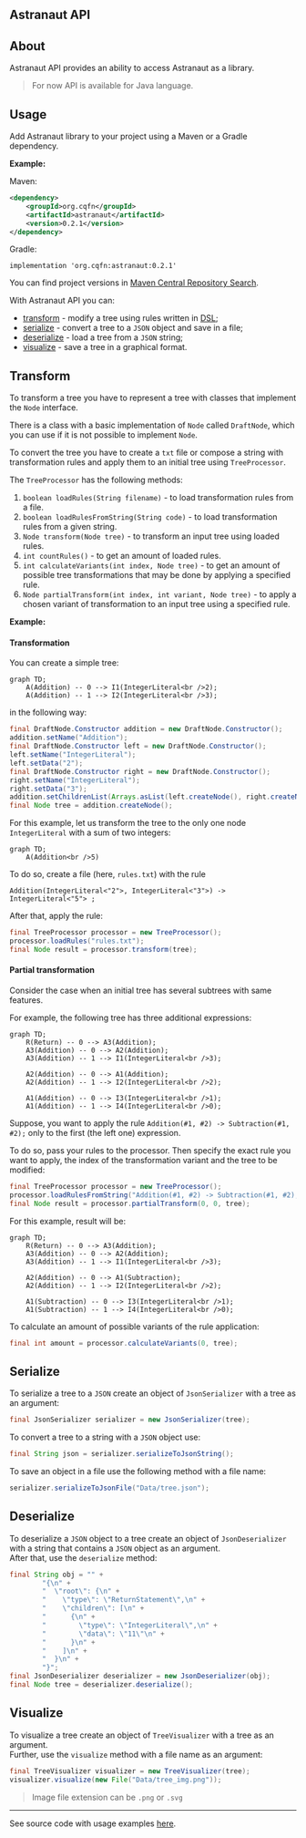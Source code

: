 Astranaut API
---

## About

Astranaut API provides an ability to access Astranaut as a library.

> For now API is available for Java language.

## Usage

Add Astranaut library to your project using a Maven or a Gradle dependency.

**Example:**

Maven:
~~~xml
<dependency>
    <groupId>org.cqfn</groupId>
    <artifactId>astranaut</artifactId>
    <version>0.2.1</version>
</dependency>
~~~

Gradle:
~~~
implementation 'org.cqfn:astranaut:0.2.1'
~~~

You can find project versions in [Maven Central Repository Search](https://search.maven.org/artifact/org.cqfn/astranaut).

With Astranaut API you can:

- [transform](#transform) - modify a tree using rules written in [DSL](https://github.com/cqfn/astranaut/blob/master/src/main/documents/bnf.md);
- [serialize](#serialize) - convert a tree to a `JSON` object and save in a file;
- [deserialize](#deserialize) - load a tree from a `JSON` string;
- [visualize](#visualize) - save a tree in a graphical format.

## Transform

To transform a tree you have to represent a tree with classes that implement the `Node` interface.

There is a class with a basic implementation of `Node` called `DraftNode`, 
which you can use if it is not possible to implement `Node`.

To convert the tree you have to create a `txt` file or compose a string with transformation rules 
and apply them to an initial tree using `TreeProcessor`.

The `TreeProcessor` has the following methods:

1. `boolean loadRules(String filename)` - to load transformation rules from a file.
2. `boolean loadRulesFromString(String code)` - to load transformation rules from a given string.  
3. `Node transform(Node tree)` - to transform an input tree using loaded rules.
4. `int countRules()` - to get an amount of loaded rules.
5. `int calculateVariants(int index, Node tree)` - to get an amount of possible tree transformations that may be
    done by applying a specified rule.
6. `Node partialTransform(int index, int variant, Node tree)` - to apply a chosen variant of transformation to 
   an input tree using a specified rule.

**Example:**

#### Transformation

You can create a simple tree:

```mermaid
graph TD;
    A(Addition) -- 0 --> I1(IntegerLiteral<br />2);
    A(Addition) -- 1 --> I2(IntegerLiteral<br />3);
```

in the following way:

~~~java
final DraftNode.Constructor addition = new DraftNode.Constructor();
addition.setName("Addition");
final DraftNode.Constructor left = new DraftNode.Constructor();
left.setName("IntegerLiteral");
left.setData("2");
final DraftNode.Constructor right = new DraftNode.Constructor();
right.setName("IntegerLiteral");
right.setData("3");
addition.setChildrenList(Arrays.asList(left.createNode(), right.createNode()));
final Node tree = addition.createNode();
~~~

For this example, let us transform the tree to the only one node `IntegerLiteral` with a sum of two integers:

```mermaid
graph TD;
    A(Addition<br />5)
```

To do so, create a file (here, `rules.txt`) with the rule

~~~
Addition(IntegerLiteral<"2">, IntegerLiteral<"3">) -> IntegerLiteral<"5"> ;
~~~

After that, apply the rule:

~~~java
final TreeProcessor processor = new TreeProcessor();
processor.loadRules("rules.txt");
final Node result = processor.transform(tree);
~~~

#### Partial transformation

Consider the case when an initial tree has several subtrees with same features.

For example, the following tree has three additional expressions:

```mermaid
graph TD;
    R(Return) -- 0 --> A3(Addition);
    A3(Addition) -- 0 --> A2(Addition);
    A3(Addition) -- 1 --> I1(IntegerLiteral<br />3);

    A2(Addition) -- 0 --> A1(Addition);
    A2(Addition) -- 1 --> I2(IntegerLiteral<br />2);
    
    A1(Addition) -- 0 --> I3(IntegerLiteral<br />1);
    A1(Addition) -- 1 --> I4(IntegerLiteral<br />0);
```

Suppose, you want to apply the rule `Addition(#1, #2) -> Subtraction(#1, #2);` only to the first (the left one) expression.

To do so, pass your rules to the processor. Then specify the exact rule you want to apply, the index of the transformation
variant and the tree to be modified:

~~~java
final TreeProcessor processor = new TreeProcessor();
processor.loadRulesFromString("Addition(#1, #2) -> Subtraction(#1, #2);");
final Node result = processor.partialTransform(0, 0, tree);
~~~

For this example, result will be:
```mermaid
graph TD;
    R(Return) -- 0 --> A3(Addition);
    A3(Addition) -- 0 --> A2(Addition);
    A3(Addition) -- 1 --> I1(IntegerLiteral<br />3);

    A2(Addition) -- 0 --> A1(Subtraction);
    A2(Addition) -- 1 --> I2(IntegerLiteral<br />2);
    
    A1(Subtraction) -- 0 --> I3(IntegerLiteral<br />1);
    A1(Subtraction) -- 1 --> I4(IntegerLiteral<br />0);
```

To calculate an amount of possible variants of the rule application:

```java
final int amount = processor.calculateVariants(0, tree);
```

## Serialize

To serialize a tree to a `JSON` create an object of `JsonSerializer` with a tree as an argument:

~~~java
final JsonSerializer serializer = new JsonSerializer(tree);
~~~

To convert a tree to a string with a `JSON` object use:

~~~java
final String json = serializer.serializeToJsonString();
~~~

To save an object in a file use the following method with a file name:

~~~java
serializer.serializeToJsonFile("Data/tree.json");
~~~

## Deserialize

To deserialize a `JSON` object to a tree create an object of `JsonDeserializer` 
with a string that contains a `JSON` object as an argument. \
After that, use the `deserialize` method:

~~~java
final String obj = "" +
        "{\n" +
        "  \"root\": {\n" +
        "    \"type\": \"ReturnStatement\",\n" +
        "    \"children\": [\n" +
        "      {\n" +
        "        \"type\": \"IntegerLiteral\",\n" +
        "        \"data\": \"11\"\n" +
        "      }\n" +
        "    ]\n" +
        "  }\n" +
        "}";
final JsonDeserializer deserializer = new JsonDeserializer(obj);
final Node tree = deserializer.deserialize();
~~~

## Visualize

To visualize a tree create an object of `TreeVisualizer` with a tree as an argument.\
Further, use the `visualize` method with a file name as an argument:

~~~java
final TreeVisualizer visualizer = new TreeVisualizer(tree);
visualizer.visualize(new File("Data/tree_img.png"));
~~~

> Image file extension can be `.png` or `.svg`

---

See source code with usage examples [here](https://github.com/cqfn/astranaut/tree/master/src/it).